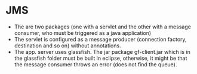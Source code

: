 # JMS
- The are two packages (one with a servlet and the other with a message consumer, who must be triggered as a java application)
- The servlet is configured as a message producer (connection factory, destination and so on) without annotations.
- The app. server uses glassfish. The jar package gf-client.jar which is in the glassfish folder must be built in eclipse, otherwise, it might be that the message consumer throws an error (does not find the queue).

